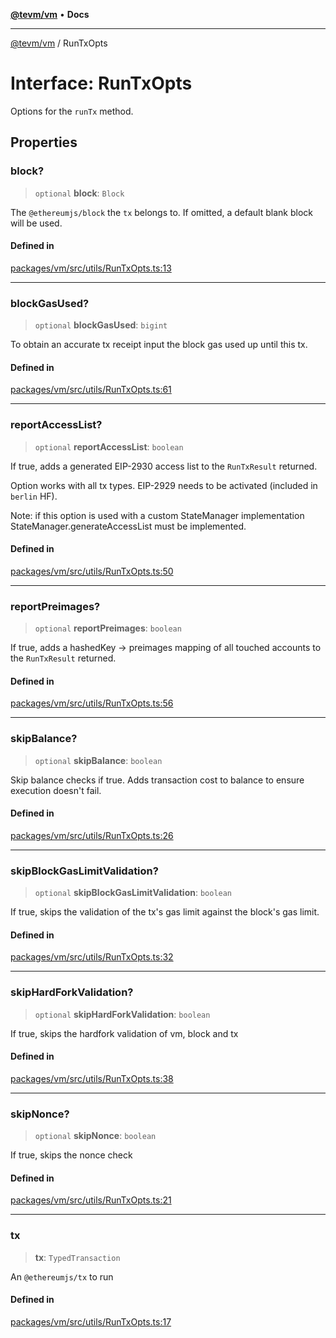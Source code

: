 [**@tevm/vm**](../README.md) • **Docs**

***

[@tevm/vm](../globals.md) / RunTxOpts

# Interface: RunTxOpts

Options for the `runTx` method.

## Properties

### block?

> `optional` **block**: `Block`

The `@ethereumjs/block` the `tx` belongs to.
If omitted, a default blank block will be used.

#### Defined in

[packages/vm/src/utils/RunTxOpts.ts:13](https://github.com/evmts/tevm-monorepo/blob/main/packages/vm/src/utils/RunTxOpts.ts#L13)

***

### blockGasUsed?

> `optional` **blockGasUsed**: `bigint`

To obtain an accurate tx receipt input the block gas used up until this tx.

#### Defined in

[packages/vm/src/utils/RunTxOpts.ts:61](https://github.com/evmts/tevm-monorepo/blob/main/packages/vm/src/utils/RunTxOpts.ts#L61)

***

### reportAccessList?

> `optional` **reportAccessList**: `boolean`

If true, adds a generated EIP-2930 access list
to the `RunTxResult` returned.

Option works with all tx types. EIP-2929 needs to
be activated (included in `berlin` HF).

Note: if this option is used with a custom StateManager implementation
StateManager.generateAccessList must be implemented.

#### Defined in

[packages/vm/src/utils/RunTxOpts.ts:50](https://github.com/evmts/tevm-monorepo/blob/main/packages/vm/src/utils/RunTxOpts.ts#L50)

***

### reportPreimages?

> `optional` **reportPreimages**: `boolean`

If true, adds a hashedKey -> preimages mapping of all touched accounts
to the `RunTxResult` returned.

#### Defined in

[packages/vm/src/utils/RunTxOpts.ts:56](https://github.com/evmts/tevm-monorepo/blob/main/packages/vm/src/utils/RunTxOpts.ts#L56)

***

### skipBalance?

> `optional` **skipBalance**: `boolean`

Skip balance checks if true. Adds transaction cost to balance to ensure execution doesn't fail.

#### Defined in

[packages/vm/src/utils/RunTxOpts.ts:26](https://github.com/evmts/tevm-monorepo/blob/main/packages/vm/src/utils/RunTxOpts.ts#L26)

***

### skipBlockGasLimitValidation?

> `optional` **skipBlockGasLimitValidation**: `boolean`

If true, skips the validation of the tx's gas limit
against the block's gas limit.

#### Defined in

[packages/vm/src/utils/RunTxOpts.ts:32](https://github.com/evmts/tevm-monorepo/blob/main/packages/vm/src/utils/RunTxOpts.ts#L32)

***

### skipHardForkValidation?

> `optional` **skipHardForkValidation**: `boolean`

If true, skips the hardfork validation of vm, block
and tx

#### Defined in

[packages/vm/src/utils/RunTxOpts.ts:38](https://github.com/evmts/tevm-monorepo/blob/main/packages/vm/src/utils/RunTxOpts.ts#L38)

***

### skipNonce?

> `optional` **skipNonce**: `boolean`

If true, skips the nonce check

#### Defined in

[packages/vm/src/utils/RunTxOpts.ts:21](https://github.com/evmts/tevm-monorepo/blob/main/packages/vm/src/utils/RunTxOpts.ts#L21)

***

### tx

> **tx**: `TypedTransaction`

An `@ethereumjs/tx` to run

#### Defined in

[packages/vm/src/utils/RunTxOpts.ts:17](https://github.com/evmts/tevm-monorepo/blob/main/packages/vm/src/utils/RunTxOpts.ts#L17)
